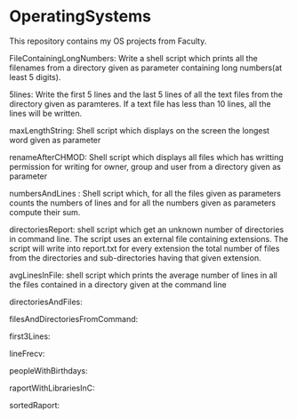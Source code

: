 # OperatingSystems

This repository contains my OS projects from Faculty.

FileContainingLongNumbers:  Write a shell script which prints all the filenames from a directory given as parameter containing long numbers(at least 5 digits). 

5lines: Write the first 5 lines and the last 5 lines of all the text files from the directory given as paramteres. If a text file has less than 10 lines, all the lines will be written. 

maxLengthString: Shell script which displays on the screen the longest word given as parameter

renameAfterCHMOD: Shell script which displays all files which has writting permission for writing for owner, group and user from a directory given as parameter

numbersAndLines : Shell script which, for all the files given as parameters counts the numbers of lines and for all the numbers given as parameters compute their sum. 

directoriesReport: shell script which get an unknown number of directories in command line. The script uses an external file containing extensions. The script will write into report.txt for every extension the total number of files from the directories and sub-directories having that given extension. 

avgLinesInFile: shell script which prints the average number of lines in all the files contained in a directory given at the command line

directoriesAndFiles:

filesAndDirectoriesFromCommand:

first3Lines:

lineFrecv:

peopleWithBirthdays:

raportWithLibrariesInC:

sortedRaport: 
